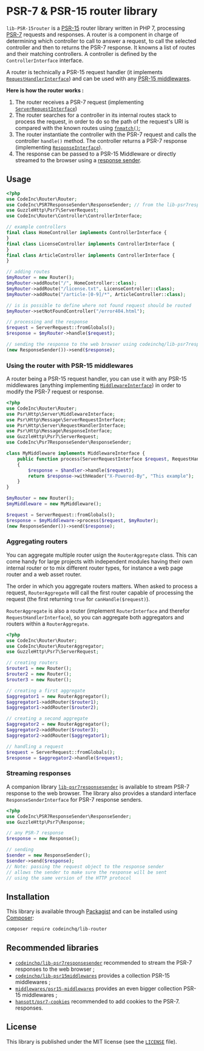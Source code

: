 # PSR-7 & PSR-15 router library

`lib-PSR-15router` is a [PSR-15](https://www.php-fig.org/psr/psr-15/) router library written in PHP 7, processing [PSR-7](https://www.php-fig.org/psr/psr-7/) requests and responses. A router is a component in charge of determining which controller to call to answer a request, to call the selected controller and then to returns the PSR-7 response. It knowns a list of routes and their matching controllers. A controller is defined by the `ControllerInterface` interface. 

A router is technically a PSR-15 request handler (it implements [`RequestHandlerInterface`](https://www.php-fig.org/psr/psr-15/#21-psrhttpserverrequesthandlerinterface)) and can be used with any [PSR-15 middlewares](https://www.php-fig.org/psr/psr-15/#22-psrhttpservermiddlewareinterface). 

**Here is how the router works :**
1. The router receives a PSR-7 request (implementing [`ServerRequestInterface`](https://www.php-fig.org/psr/psr-7/#321-psrhttpmessageserverrequestinterface))
2. The router searches for a controller in its internal routes stack to process the request, in order to do so the path of the request's URI is compared with the known routes using [`fnmatch()`](http://php.net/manual/fr/function.fnmatch.php);
4. The router instantiate the controller with the PSR-7 request and calls the controller `handle()` method. The controller returns a PSR-7 response (implementing [`ResponseInterface`](https://www.php-fig.org/psr/psr-7/#33-psrhttpmessageresponseinterface)).
7. The response can be passed to a PSR-15 Middleware or directly streamed to the browser using a [response sender](#streaming-responses).



## Usage

```php
<?php
use CodeInc\Router\Router;
use CodeInc\PSR7ResponseSender\ResponseSender; // from the lib-psr7responsesender package
use GuzzleHttp\Psr7\ServerRequest;
use CodeInc\Router\Controller\ControllerInterface; 

// example controllers
final class HomeController implements ControllerInterface { 
} 
final class LicenseController implements ControllerInterface { 
} 
final class ArticleController implements ControllerInterface { 
} 

// adding routes
$myRouter = new Router();
$myRouter->addRoute("/", HomeController::class); 
$myRouter->addRoute("/license.txt", LicenseController::class); 
$myRouter->addRoute("/article-[0-9]/*", ArticleController::class); 

// is is possible to define where not found request should be routed
$myRouter->setNotFoundController("/error404.html");

// processing and the response
$request = ServerRequest::fromGlobals();
$response = $myRouter->handle($request);

// sending the response to the web browser using codeinchq/lib-psr7responsesender
(new ResponseSender())->send($response);
```

### Using the router with PSR-15 middlewares

A router being a PSR-15 request handler, you can use it with any PSR-15 middlewares (anything implementing [`MiddlewareInterface`](https://www.php-fig.org/psr/psr-15/#22-psrhttpservermiddlewareinterface)) in order to modify the PSR-7 request or response. 

```php
<?php 
use CodeInc\Router\Router;
use Psr\Http\Server\MiddlewareInterface;
use Psr\Http\Message\ServerRequestInterface;
use Psr\Http\Server\RequestHandlerInterface;
use Psr\Http\Message\ResponseInterface;
use GuzzleHttp\Psr7\ServerRequest;
use CodeInc\Psr7ResponseSender\ResponseSender; 

class MyMiddleware implements MiddlewareInterface {
	public function process(ServerRequestInterface $request, RequestHandlerInterface $handler): ResponseInterface 
	{
		$response = $handler->handle($request);
		return $response->withHeader("X-Powered-By", "This example");
    }
}

$myRouter = new Router();
$myMiddleware = new MyMiddleware();

$request = ServerRequest::fromGlobals();
$response = $myMiddleware->process($request, $myRouter);
(new ResponseSender())->send($response);
```

### Aggregating routers

You can aggregate multiple router usign the `RouterAggregate` class. This can come handy for large projects with independent modules having their own internal router or to mix different router types, for instance a web page router and a web asset router.

The order in which you aggregate routers matters. When asked to process a request, `RouterAggregate` will call the first router capable of processing the request (the first returning `true` for `canHandle($request)`).  

`RouterAggregate` is also a router (implement `RouterInterface` and therefor `RequestHandlerInterface`), so you can aggregate both aggregators and routers within a `RouterAggregate`.

```php
<?php
use CodeInc\Router\Router;
use CodeInc\Router\RouterAggregator;
use GuzzleHttp\Psr7\ServerRequest;

// creating routers 
$router1 = new Router();
$router2 = new Router();
$router3 = new Router();

// creating a first aggregate
$aggregator1 = new RouterAggregator();
$aggregator1->addRouter($router1);
$aggregator1->addRouter($router2);

// creating a second aggregate
$aggregator2 = new RouterAggregator();
$aggregator2->addRouter($router3);
$aggregator2->addRouter($aggregator1);

// handling a request 
$request = ServerRequest::fromGlobals();
$response = $aggregator2->handle($request);
```

### Streaming responses

A companion library [`lib-psr7responsesender`](https://github.com/CodeIncHQ/lib-psr7responsesender) is available to stream PSR-7 response to the web browser. The library also provides a standard interface `ResponseSenderInterface` for PSR-7 response senders.
```php
<?php 
use CodeInc\PSR7ResponseSender\ResponseSender;
use GuzzleHttp\Psr7\Response;

// any PSR-7 response 
$response = new Response();

// sending 
$sender = new ResponseSender();
$sender->send($response); 
// Note: passing the request object to the response sender 
// allows the sender to make sure the response will be sent
// using the same version of the HTTP protocol
```

## Installation

This library is available through [Packagist](https://packagist.org/packages/codeinchq/lib-router) and can be installed using [Composer](https://getcomposer.org/): 

```bash
composer require codeinchq/lib-router
```

## Recommended libraries
* [`codeinchq/lib-psr7responsesender`](https://packagist.org/packages/codeinchq/lib-psr7responsesender) recommended to stream the PSR-7 responses to the web browser ;
* [`codeinchq/lib-psr15middlewares`](https://packagist.org/packages/codeinchq/lib-psr15middlewares) provides a collection PSR-15 middlewares ;
* [`middlewares/psr15-middlewares`](https://github.com/middlewares/psr15-middlewares) provides an even bigger collection PSR-15 middlewares ;
* [`hansott/psr7-cookies`](https://packagist.org/packages/hansott/psr7-cookies) recommended to add cookies to the PSR-7. responses.


## License 
This library is published under the MIT license (see the [`LICENSE`](https://github.com/codeinchq/lib-gui/blob/master/LICENSE) file).


